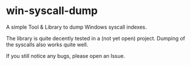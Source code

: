 # win-syscall-dump

A simple Tool & Library to dump Windows syscall indexes.

The library is quite decently tested in a (not yet open) project.
Dumping of the syscalls also works quite well.

If you still notice any bugs, please open an Issue.

